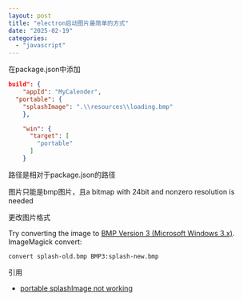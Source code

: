```yaml
---
layout: post
title: "electron启动图片最简单的方式"
date: "2025-02-19"
categories: 
  - "javascript"
---
```


在package.json中添加

```json
build": {
    "appId": "MyCalender",
  "portable": {
    "splashImage": ".\\resources\\loading.bmp"
    },

    "win": {
      "target": [
        "portable"
      ]
    }
```

路径是相对于package.json的路径

图片只能是bmp图片，且a bitmap with 24bit and nonzero resolution is needed

更改图片格式

Try converting the image to [BMP Version 3 (Microsoft Windows 3.x)](https://www.fileformat.info/format/bmp/egff.htm#MICBMP-DMYID.3.3). ImageMagick convert:

```
convert splash-old.bmp BMP3:splash-new.bmp
```

引用

- [portable splashImage not working](https://github.com/electron-userland/electron-builder/issues/5390)
